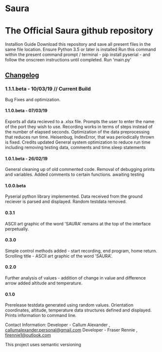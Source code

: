 # Saura
<h1>The Official Saura github repository</h1>

Installion Guide
Download this repository and save all present files in the same file location.
Ensure Python 3.5 or later is installed
Run this command within the present command prompt / terminal - pip install pyserial - and follow the onscreen instructions until completed.
Run 'main.py'

<h2><u>Changelog</u></h2>

<h3>1.1.1.beta - 10/03/19 // Current Build</h3>
Bug Fixes and optimization.


<h4>1.1.0.beta - 07/03/19</h4>
Exports all data recieved to a .xlsx file.
Prompts the user to enter the name of the port they wish to use.
Recording works in terms of steps instead of the number of elapsed seconds.
Optimization of the data preprocessing that reduces run time.
Heisenbug, IndexError, that was periodically thrown is fixed.
Credits updated
General system optimization to reduce run time including removing testing data, comments and time.sleep statements

<h4>1.0.1.beta - 26/02/19</h4>
General cleaning up of old commented code.
Removal of debugging prints and variables.
Added comments to certain functions.
awaiting testing

<h4>1.0.0.beta</h4>
Pyserial python library implememted.
Data received from the ground reciever is parsed and displayed.
Random testdata removed.

<h4>0.3.1</h4>
ASCII art graphic of the word 'SAURA' remains at the top of the interface perpetually.

<h4>0.3.0</h4>
Simple control methods added - start recording, end program, home return.
Scrolling title - ASCII art graphic of the word 'SAURA'.

<h4>0.2.0</h4>
Further analysis of values - addition of change in value and difference arrow added altitude and temperature. 

<h4>0.1.0</h4>
Prerelease testdata generated using random values.
Orientation coordinates, altitude, temperature data structures defined and displayed.
Prints information to command line.

Contact Information:
Developer - Callum Alexander , callumalexander.personal@gmail.com
Developer - Fraser Rennie , fjrennie1@outlook.com

This project uses semantic versioning

